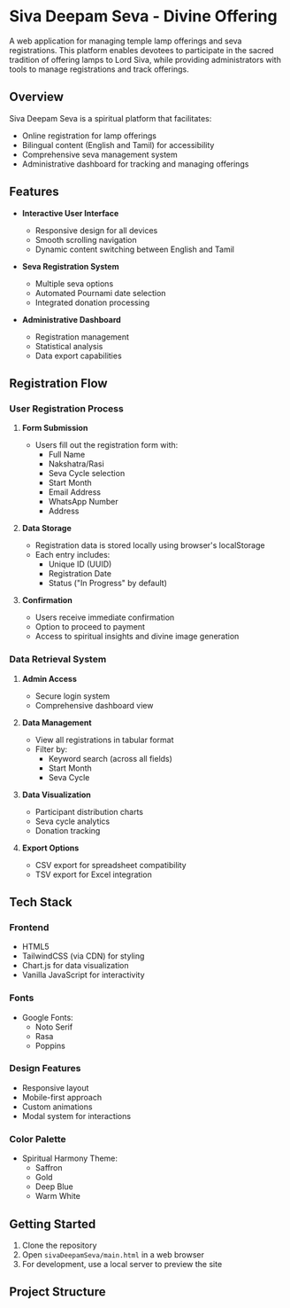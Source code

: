# Siva Deepam Seva - Divine Offering

A web application for managing temple lamp offerings and seva registrations. This platform enables devotees to participate in the sacred tradition of offering lamps to Lord Siva, while providing administrators with tools to manage registrations and track offerings.

## Overview

Siva Deepam Seva is a spiritual platform that facilitates:
- Online registration for lamp offerings
- Bilingual content (English and Tamil) for accessibility
- Comprehensive seva management system
- Administrative dashboard for tracking and managing offerings

## Features

- **Interactive User Interface**
  - Responsive design for all devices
  - Smooth scrolling navigation
  - Dynamic content switching between English and Tamil

- **Seva Registration System**
  - Multiple seva options
  - Automated Pournami date selection
  - Integrated donation processing

- **Administrative Dashboard**
  - Registration management
  - Statistical analysis
  - Data export capabilities

## Registration Flow

### User Registration Process
1. **Form Submission**
   - Users fill out the registration form with:
     - Full Name
     - Nakshatra/Rasi
     - Seva Cycle selection
     - Start Month
     - Email Address
     - WhatsApp Number
     - Address

2. **Data Storage**
   - Registration data is stored locally using browser's localStorage
   - Each entry includes:
     - Unique ID (UUID)
     - Registration Date
     - Status ("In Progress" by default)

3. **Confirmation**
   - Users receive immediate confirmation
   - Option to proceed to payment
   - Access to spiritual insights and divine image generation

### Data Retrieval System

1. **Admin Access**
   - Secure login system
   - Comprehensive dashboard view

2. **Data Management**
   - View all registrations in tabular format
   - Filter by:
     - Keyword search (across all fields)
     - Start Month
     - Seva Cycle

3. **Data Visualization**
   - Participant distribution charts
   - Seva cycle analytics
   - Donation tracking

4. **Export Options**
   - CSV export for spreadsheet compatibility
   - TSV export for Excel integration

## Tech Stack

### Frontend
- HTML5
- TailwindCSS (via CDN) for styling
- Chart.js for data visualization
- Vanilla JavaScript for interactivity

### Fonts
- Google Fonts:
  - Noto Serif
  - Rasa
  - Poppins

### Design Features
- Responsive layout
- Mobile-first approach
- Custom animations
- Modal system for interactions

### Color Palette
- Spiritual Harmony Theme:
  - Saffron
  - Gold
  - Deep Blue
  - Warm White

## Getting Started

1. Clone the repository
2. Open `sivaDeepamSeva/main.html` in a web browser
3. For development, use a local server to preview the site

## Project Structure
